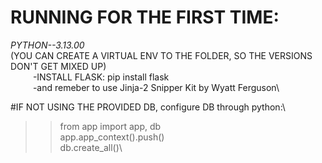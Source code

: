 # RUNNING FOR THE FIRST TIME:
*PYTHON--3.13.00*\
(YOU CAN CREATE A VIRTUAL ENV TO THE FOLDER, SO THE VERSIONS DON'T GET MIXED UP)\
&emsp; &emsp; -INSTALL FLASK: pip install flask\
&emsp; &emsp; -and remeber to use Jinja-2 Snipper Kit by Wyatt Ferguson\


#IF NOT USING THE PROVIDED DB, configure DB through python:\
>>from app import app, db\
>>app.app_context().push()\
>>db.create_all()\
